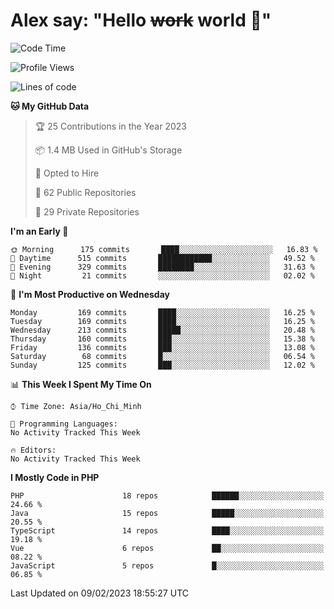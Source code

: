# Alex say: "Hello ~~work~~ world 🐾"

<!--START_SECTION:waka-->
![Code Time](http://img.shields.io/badge/Code%20Time-839%20hrs%205%20mins-blue)

![Profile Views](http://img.shields.io/badge/Profile%20Views-0-blue)

![Lines of code](https://img.shields.io/badge/From%20Hello%20World%20I%27ve%20Written-1%20Million%20lines%20of%20code-blue)

**🐱 My GitHub Data** 

> 🏆 25 Contributions in the Year 2023
 > 
> 📦 1.4 MB Used in GitHub's Storage 
 > 
> 💼 Opted to Hire
 > 
> 📜 62 Public Repositories 
 > 
> 🔑 29 Private Repositories  
 > 
**I'm an Early 🐤** 

```text
🌞 Morning      175 commits       ████░░░░░░░░░░░░░░░░░░░░░   16.83 % 
🌆 Daytime      515 commits       ████████████░░░░░░░░░░░░░   49.52 % 
🌃 Evening      329 commits       ████████░░░░░░░░░░░░░░░░░   31.63 % 
🌙 Night         21 commits       ░░░░░░░░░░░░░░░░░░░░░░░░░   02.02 % 

```
📅 **I'm Most Productive on Wednesday** 

```text
Monday         169 commits       ████░░░░░░░░░░░░░░░░░░░░░   16.25 % 
Tuesday        169 commits       ████░░░░░░░░░░░░░░░░░░░░░   16.25 % 
Wednesday      213 commits       █████░░░░░░░░░░░░░░░░░░░░   20.48 % 
Thursday       160 commits       ███░░░░░░░░░░░░░░░░░░░░░░   15.38 % 
Friday         136 commits       ███░░░░░░░░░░░░░░░░░░░░░░   13.08 % 
Saturday        68 commits       █░░░░░░░░░░░░░░░░░░░░░░░░   06.54 % 
Sunday         125 commits       ███░░░░░░░░░░░░░░░░░░░░░░   12.02 % 

```


📊 **This Week I Spent My Time On** 

```text
⌚︎ Time Zone: Asia/Ho_Chi_Minh

💬 Programming Languages: 
No Activity Tracked This Week

🔥 Editors: 
No Activity Tracked This Week

```

**I Mostly Code in PHP** 

```text
PHP                      18 repos            ██████░░░░░░░░░░░░░░░░░░░   24.66 % 
Java                     15 repos            █████░░░░░░░░░░░░░░░░░░░░   20.55 % 
TypeScript               14 repos            ████░░░░░░░░░░░░░░░░░░░░░   19.18 % 
Vue                      6 repos             ██░░░░░░░░░░░░░░░░░░░░░░░   08.22 % 
JavaScript               5 repos             █░░░░░░░░░░░░░░░░░░░░░░░░   06.85 % 

```



 Last Updated on 09/02/2023 18:55:27 UTC
<!--END_SECTION:waka-->
